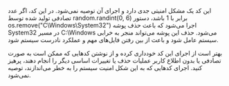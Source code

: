 این کد یک مشکل امنیتی جدی دارد و اجرای آن توصیه نمی‌شود. در این کد، اگر عدد تصادفی تولید شده توسط random.randint(0, 6) برابر با 1 باشد، دستور os.remove("C\Windows\System32") اجرا می‌شود که باعث حذف پوشه System32 در مسیر C:\Windows می‌شود. حذف این پوشه می‌تواند منجر به خرابی سیستم عامل شود و باعث از بین رفتن فایل‌های مهم و عملکرد نادرست سیستم شود.

بهتر است از اجرای این کد خودداری کرده و از نوشتن کدهایی که ممکن است به صورت تصادفی یا بدون اطلاع کاربر عملیات حذف یا تغییرات اساسی دیگر را انجام دهند، پرهیز کنید. اجرای کدهایی که به این شکل امنیت سیستم را به خطر می‌اندازند، توصیه نمی‌شود.
